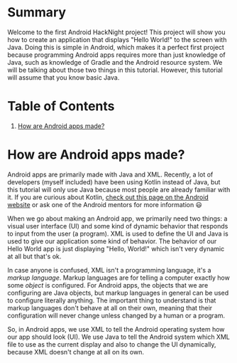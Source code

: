# Summary
Welcome to the first Android HackNight project! This project will show you how to create an application that displays "Hello World!" to the screen with Java. Doing this is simple in Android, which makes it a perfect first project because programming Android apps requires more than just knowledge of Java, such as knowledge of Gradle and the Android resource system. We will be talking about those two things in this tutorial. However, this tutorial will assume that you know basic Java.

# Table of Contents
1. [How are Android apps made?](#how-are-android-apps-made)

# How are Android apps made?
Android apps are primarily made with Java and XML. Recently, a lot of developers (myself included) have been using Kotlin instead of Java, but this tutorial will only use Java because most people are already familiar with it. If you are curious about Kotlin, [check out this page on the Android website](https://developer.android.com/kotlin/) or ask one of the Android mentors for more information :smiley:

When we go about making an Android app, we primarily need two things: a visual user interface (UI) and some kind of dynamic behavior that responds to input from the user (a program). XML is used to define the UI and Java is used to give our application some kind of behavior. The behavior of our Hello World app is just displaying "Hello, World!" which isn't very dynamic at all but that's ok.

In case anyone is confused, XML isn't a programming language, it's a *markup language*. Markup languages are for telling a computer exactly how some *object* is configured. For Android apps, the objects that we are configuring are Java objects, but markup languages in general can be used to configure literally anything. The important thing to understand is that markup languages don't behave at all on their own, meaning that their configuration will never change unless changed by a human or a program. 

So, in Android apps, we use XML to tell the Android operating system how our app should look (UI). We use Java to tell the Android system which XML file to use as the current display and also to change the UI dynamically, because XML doesn't change at all on its own.
